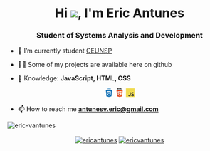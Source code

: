 
<h1 align="center">Hi <img src="https://raw.githubusercontent.com/kaueMarques/kaueMarques/master/hi.gif" width="30px">, I'm Eric Antunes</h1>
<h3 align="center">Student of Systems Analysis and Development</h3>

- 🔭 I’m currently student [CEUNSP](https://www.ceunsp.edu.br/)

- 👨‍💻 Some of my projects are available here on github 

- 💬 Knowledge: **JavaScript, HTML, CSS** 
<p align="center">
<img src="https://raw.githubusercontent.com/devicons/devicon/master/icons/css3/css3-plain-wordmark.svg" alt="css3"  width="20" height="20"/>  
<img src="https://raw.githubusercontent.com/devicons/devicon/master/icons/html5/html5-original-wordmark.svg" alt="html5"  width="20" height="20"/>
<img src="https://raw.githubusercontent.com/devicons/devicon/master/icons/javascript/javascript-original.svg" alt="javascript" width="20" height="20"/>
</p>

- 📫 How to reach me **antunesv.eric@gmail.com**
<p align="left">
<img src="https://github-readme-stats.vercel.app/api?username=eric-vantunes&show_icons=true" alt="eric-vantunes"/> 
</p>

<p align="center">
<a href="https://www.linkedin.com/in/eric-antunes-40a9841a5/" target="blank"><img align="center" src="https://cdn.jsdelivr.net/npm/simple-icons@3.0.1/icons/linkedin.svg" alt="ericantunes" height="20" width="20" /></a>
<a href="https://www.instagram.com/ericvantunes_/?hl=pt-br" target="blank"><img align="center" src="https://cdn.jsdelivr.net/npm/simple-icons@3.0.1/icons/instagram.svg" alt="ericvantunes" height="20" width="20" /></a>
</p>

